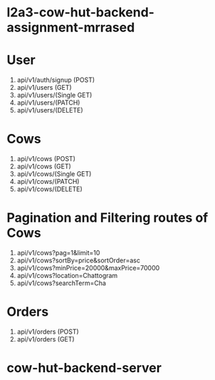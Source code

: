 # l2a3-cow-hut-backend-assignment-mrrased

# User

1. api/v1/auth/signup (POST)
2. api/v1/users (GET)
3. api/v1/users/(Single GET)
4. api/v1/users/(PATCH)
5. api/v1/users/(DELETE)

# Cows

1. api/v1/cows (POST)
2. api/v1/cows (GET)
3. api/v1/cows/(Single GET)
4. api/v1/cows/(PATCH)
5. api/v1/cows/(DELETE)

# Pagination and Filtering routes of Cows

1. api/v1/cows?pag=1&limit=10
2. api/v1/cows?sortBy=price&sortOrder=asc
3. api/v1/cows?minPrice=20000&maxPrice=70000
4. api/v1/cows?location=Chattogram
5. api/v1/cows?searchTerm=Cha

# Orders

1. api/v1/orders (POST)
2. api/v1/orders (GET)
# cow-hut-backend-server
